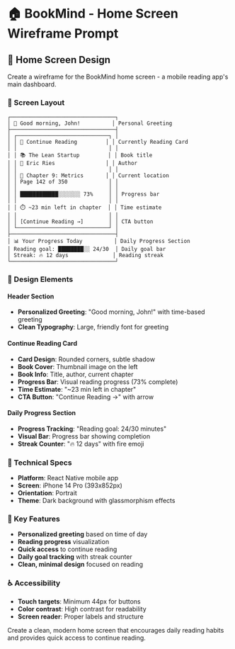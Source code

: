 # 🏠 BookMind - Home Screen Wireframe Prompt

## 📱 Home Screen Design

Create a wireframe for the BookMind home screen - a mobile reading app's main dashboard.

### 🎯 Screen Layout

```
┌─────────────────────────────────┐
│ 🌅 Good morning, John!          │ Personal Greeting
├─────────────────────────────────┤
│ ┌─────────────────────────────┐ │
│ │ 📖 Continue Reading         │ │ Currently Reading Card
│ │                             │ │
│ │ 📚 The Lean Startup         │ │ Book title
│ │ 👤 Eric Ries                │ │ Author
│ │                             │ │
│ │ 📍 Chapter 9: Metrics       │ │ Current location
│ │ Page 142 of 350             │ │
│ │                             │ │
│ │ ████████████░░░░░░░ 73%     │ │ Progress bar
│ │                             │ │
│ │ ⏱️ ~23 min left in chapter  │ │ Time estimate
│ │                             │ │
│ │ [Continue Reading →]        │ │ CTA button
│ └─────────────────────────────┘ │
├─────────────────────────────────┤
│ 📊 Your Progress Today          │ Daily Progress Section
│ Reading goal: ████████░░ 24/30  │ Daily goal bar
│ Streak: 🔥 12 days              │ Reading streak
└─────────────────────────────────┘
```

### 🎨 Design Elements

#### Header Section
- **Personalized Greeting**: "Good morning, John!" with time-based greeting
- **Clean Typography**: Large, friendly font for greeting

#### Continue Reading Card
- **Card Design**: Rounded corners, subtle shadow
- **Book Cover**: Thumbnail image on the left
- **Book Info**: Title, author, current chapter
- **Progress Bar**: Visual reading progress (73% complete)
- **Time Estimate**: "~23 min left in chapter"
- **CTA Button**: "Continue Reading →" with arrow

#### Daily Progress Section
- **Progress Tracking**: "Reading goal: 24/30 minutes"
- **Visual Bar**: Progress bar showing completion
- **Streak Counter**: "🔥 12 days" with fire emoji

### 📱 Technical Specs
- **Platform**: React Native mobile app
- **Screen**: iPhone 14 Pro (393x852px)
- **Orientation**: Portrait
- **Theme**: Dark background with glassmorphism effects

### 🎯 Key Features
- **Personalized greeting** based on time of day
- **Reading progress** visualization
- **Quick access** to continue reading
- **Daily goal tracking** with streak counter
- **Clean, minimal design** focused on reading

### ♿ Accessibility
- **Touch targets**: Minimum 44px for buttons
- **Color contrast**: High contrast for readability
- **Screen reader**: Proper labels and structure

Create a clean, modern home screen that encourages daily reading habits and provides quick access to continue reading.
